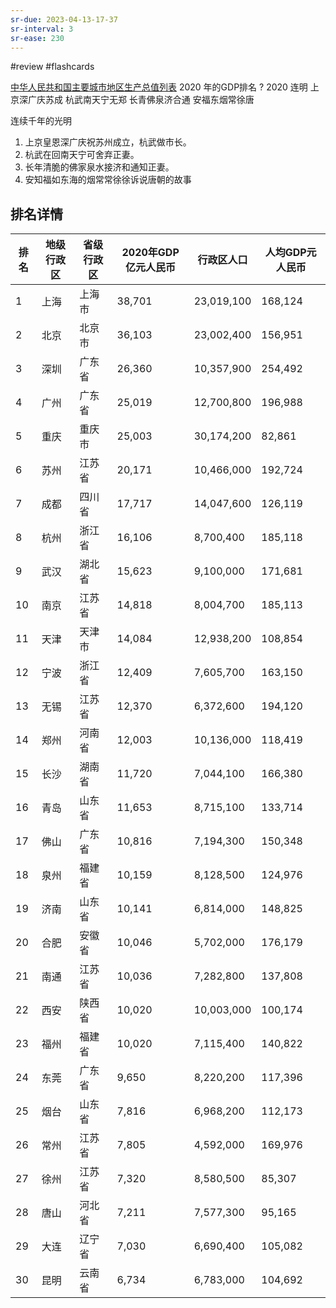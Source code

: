 ```yaml
---
sr-due: 2023-04-13-17-37
sr-interval: 3
sr-ease: 230
---
```


#review 
#flashcards 

[中华人民共和国主要城市地区生产总值列表](https://zh.m.wikipedia.org/zh-hans/%E4%B8%AD%E5%8D%8E%E4%BA%BA%E6%B0%91%E5%85%B1%E5%92%8C%E5%9B%BD%E4%B8%BB%E8%A6%81%E5%9F%8E%E5%B8%82%E5%9C%B0%E5%8C%BA%E7%94%9F%E4%BA%A7%E6%80%BB%E5%80%BC%E5%88%97%E8%A1%A8)
2020 年的GDP排名
?
   2020 连明
上京深广庆苏成
杭武南天宁无郑
长青佛泉济合通
安福东烟常徐唐 <!--SR:!2023-10-28-23-02,106.3,230-->

连续千年的光明
1. 上京皇恩深广庆祝苏州成立，杭武做市长。
2. 杭武在回南天宁可舍弃正妻。
3. 长年清脆的佛家泉水接济和通知正妻。
4. 安知福如东海的烟常常徐徐诉说唐朝的故事

## 排名详情
| 排名 | 地级行政区 | 省级行政区 | 2020年GDP亿元人民币 | 行政区人口 | 人均GDP元人民币 |
| ---- | ---------- | ---------- | ------------------- | ---------- | --------------- |
| 1    | 上海       | 上海市     | 38,701              | 23,019,100 | 168,124         |
| 2    | 北京       | 北京市     | 36,103              | 23,002,400 | 156,951         |
| 3    | 深圳       | 广东省     | 26,360              | 10,357,900 | 254,492         |
| 4    | 广州       | 广东省     | 25,019              | 12,700,800 | 196,988         |
| 5    | 重庆       | 重庆市     | 25,003              | 30,174,200 | 82,861          |
| 6    | 苏州       | 江苏省     | 20,171              | 10,466,000 | 192,724         |
| 7    | 成都       | 四川省     | 17,717              | 14,047,600 | 126,119         |
| 8    | 杭州       | 浙江省     | 16,106              | 8,700,400  | 185,118         |
| 9    | 武汉       | 湖北省     | 15,623              | 9,100,000  | 171,681         |
| 10   | 南京       | 江苏省     | 14,818              | 8,004,700  | 185,113         |
| 11   | 天津       | 天津市     | 14,084              | 12,938,200 | 108,854         |
| 12   | 宁波       | 浙江省     | 12,409              | 7,605,700  | 163,150         |
| 13   | 无锡       | 江苏省     | 12,370              | 6,372,600  | 194,120         |
| 14   | 郑州       | 河南省     | 12,003              | 10,136,000 | 118,419         |
| 15   | 长沙       | 湖南省     | 11,720              | 7,044,100  | 166,380         |
| 16   | 青岛       | 山东省     | 11,653              | 8,715,100  | 133,714         |
| 17   | 佛山       | 广东省     | 10,816              | 7,194,300  | 150,348         |
| 18   | 泉州       | 福建省     | 10,159              | 8,128,500  | 124,976         |
| 19   | 济南       | 山东省     | 10,141              | 6,814,000  | 148,825         |
| 20   | 合肥       | 安徽省     | 10,046              | 5,702,000  | 176,179         |
| 21   | 南通       | 江苏省     | 10,036              | 7,282,800  | 137,808         |
| 22   | 西安       | 陕西省     | 10,020              | 10,003,000 | 100,174         |
| 23   | 福州       | 福建省     | 10,020              | 7,115,400  | 140,822         |
| 24   | 东莞       | 广东省     | 9,650               | 8,220,200  | 117,396         |
| 25   | 烟台       | 山东省     | 7,816               | 6,968,200  | 112,173         |
| 26   | 常州       | 江苏省     | 7,805               | 4,592,000  | 169,976         |
| 27   | 徐州       | 江苏省     | 7,320               | 8,580,500  | 85,307          |
| 28   | 唐山       | 河北省     | 7,211               | 7,577,300  | 95,165          |
| 29   | 大连       | 辽宁省     | 7,030               | 6,690,400  | 105,082         |
| 30   | 昆明       | 云南省     | 6,734               | 6,783,000  | 104,692         | 

